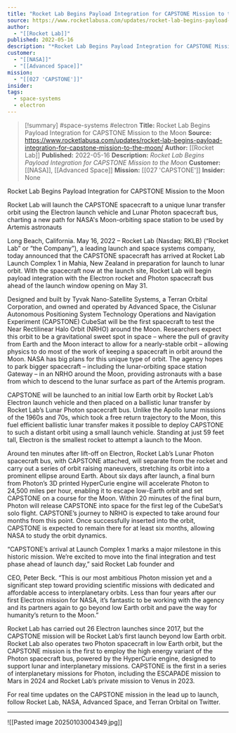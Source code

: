 ```yaml
---
title: "Rocket Lab Begins Payload Integration for CAPSTONE Mission to the Moon "
source: https://www.rocketlabusa.com/updates/rocket-lab-begins-payload-integration-for-capstone-mission-to-the-moon/
author:
  - "[[Rocket Lab]]"
published: 2022-05-16
description: "*Rocket Lab Begins Payload Integration for CAPSTONE Mission to the Moon*"
customer:
  - "[[NASA]]"
  - "[[Advanced Space]]"
mission:
  - "[[027 'CAPSTONE']]"
insider: 
tags:
  - space-systems
  - electron
---
```

>[!summary]
#space-systems #electron
**Title:** Rocket Lab Begins Payload Integration for CAPSTONE Mission to the Moon 
**Source:** https://www.rocketlabusa.com/updates/rocket-lab-begins-payload-integration-for-capstone-mission-to-the-moon/
**Author:** [[Rocket Lab]]
**Published:** 2022-05-16
**Description:** *Rocket Lab Begins Payload Integration for CAPSTONE Mission to the Moon*
**Customer:** [[NASA]], [[Advanced Space]]
**Mission:** [[027 'CAPSTONE']]
**Insider:** None

Rocket Lab Begins Payload Integration for CAPSTONE Mission to the Moon

Rocket Lab will launch the CAPSTONE spacecraft to a unique lunar transfer orbit using the Electron launch vehicle and Lunar Photon spacecraft bus, charting a new path for NASA's Moon-orbiting space station to be used by Artemis astronauts

Long Beach, California. May 16, 2022 – Rocket Lab (Nasdaq: RKLB) (“Rocket Lab” or “the Company”), a leading launch and space systems company, today announced that the CAPSTONE spacecraft has arrived at Rocket Lab Launch Complex 1 in Mahia, New Zealand in preparation for launch to lunar orbit. With the spacecraft now at the launch site, Rocket Lab will begin payload integration with the Electron rocket and Photon spacecraft bus ahead of the launch window opening on May 31.

Designed and built by Tyvak Nano-Satellite Systems, a Terran Orbital Corporation, and owned and operated by Advanced Space, the Cislunar Autonomous Positioning System Technology Operations and Navigation Experiment (CAPSTONE) CubeSat will be the first spacecraft to test the Near Rectilinear Halo Orbit (NRHO) around the Moon. Researchers expect this orbit to be a gravitational sweet spot in space – where the pull of gravity from Earth and the Moon interact to allow for a nearly-stable orbit – allowing physics to do most of the work of keeping a spacecraft in orbit around the Moon. NASA has big plans for this unique type of orbit. The agency hopes to park bigger spacecraft – including the lunar-orbiting space station Gateway – in an NRHO around the Moon, providing astronauts with a base from which to descend to the lunar surface as part of the Artemis program.

CAPSTONE will be launched to an initial low Earth orbit by Rocket Lab’s Electron launch vehicle and then placed on a ballistic lunar transfer by Rocket Lab’s Lunar Photon spacecraft bus. Unlike the Apollo lunar missions of the 1960s and 70s, which took a free return trajectory to the Moon, this fuel efficient ballistic lunar transfer makes it possible to deploy CAPSTONE to such a distant orbit using a small launch vehicle. Standing at just 59 feet tall, Electron is the smallest rocket to attempt a launch to the Moon.

Around ten minutes after lift-off on Electron, Rocket Lab’s Lunar Photon spacecraft bus, with CAPSTONE attached, will separate from the rocket and carry out a series of orbit raising maneuvers, stretching its orbit into a prominent ellipse around Earth. About six days after launch, a final burn from Photon’s 3D printed HyperCurie engine will accelerate Photon to 24,500 miles per hour, enabling it to escape low-Earth orbit and set CAPSTONE on a course for the Moon. Within 20 minutes of the final burn, Photon will release CAPSTONE into space for the first leg of the CubeSat’s solo flight. CAPSTONE’s journey to NRHO is expected to take around four months from this point. Once successfully inserted into the orbit, CAPSTONE is expected to remain there for at least six months, allowing NASA to study the orbit dynamics.

“CAPSTONE’s arrival at Launch Complex 1 marks a major milestone in this historic mission. We’re excited to move into the final integration and test phase ahead of launch day,” said Rocket Lab founder and

CEO, Peter Beck. “This is our most ambitious Photon mission yet and a significant step toward providing scientific missions with dedicated and affordable access to interplanetary orbits. Less than four years after our first Electron mission for NASA, it’s fantastic to be working with the agency and its partners again to go beyond low Earth orbit and pave the way for humanity’s return to the Moon.”

Rocket Lab has carried out 26 Electron launches since 2017, but the CAPSTONE mission will be Rocket Lab’s first launch beyond low Earth orbit. Rocket Lab also operates two Photon spacecraft in low Earth orbit, but the CAPSTONE mission is the first to employ the high energy variant of the Photon spacecraft bus, powered by the HyperCurie engine, designed to support lunar and interplanetary missions. CAPSTONE is the first in a series of interplanetary missions for Photon, including the ESCAPADE mission to Mars in 2024 and Rocket Lab’s private mission to Venus in 2023. 

For real time updates on the CAPSTONE mission in the lead up to launch, follow Rocket Lab, NASA, Advanced Space, and Terran Orbital on Twitter.

---

![[Pasted image 20250103004349.jpg]]